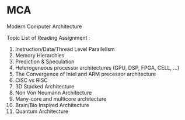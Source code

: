 # MCA
Modern Computer Architecture

Topic List of Reading Assignment :
1. Instruction/Data/Thread Level Parallelism
2. Memory Hierarchies
3. Prediction & Speculation
4. Heterogeneous processor architectures (GPU, DSP, FPGA, CELL, ...)
5. The Convergence of Intel and ARM precessor architecture
6. CISC vs RISC
7. 3D Stacked Architecture
8. Non Von Neumann Architecture
9. Many-core and multicore architecture
10. Brain/Bio Inspired Architecture
11. Quantum Architecture
